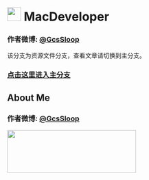 # <img src="http://ww2.sinaimg.cn/large/005Xtdi2jw1f47npwm752j3074074t8w.jpg" width=32 /> MacDeveloper

### 作者微博: [@GcsSloop](http://weibo.com/GcsSloop)

该分支为资源文件分支，查看文章请切换到主分支。

### [点击这里进入主分支](https://github.com/GcsSloop/MacDeveloper/tree/master)

## About Me

### 作者微博: [@GcsSloop](http://weibo.com/GcsSloop)

<a href="https://github.com/GcsSloop/README/blob/master/README.md" target="_blank"> <img src="http://ww4.sinaimg.cn/large/005Xtdi2gw1f1qn89ihu3j315o0dwwjc.jpg" width=300 height=100 /> </a>
